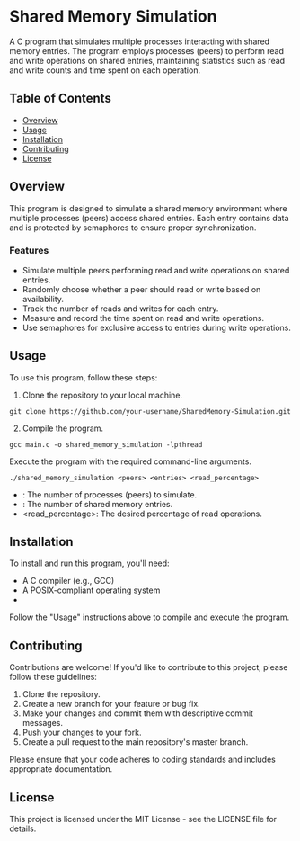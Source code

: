 # Shared Memory Simulation

A C program that simulates multiple processes interacting with shared memory entries. The program employs processes (peers) to perform read and write operations on shared entries, maintaining statistics such as read and write counts and time spent on each operation.

## Table of Contents

- [Overview](#overview)
- [Usage](#usage)
- [Installation](#installation)
- [Contributing](#contributing)
- [License](#license)

## Overview

This program is designed to simulate a shared memory environment where multiple processes (peers) access shared entries. Each entry contains data and is protected by semaphores to ensure proper synchronization.

### Features

- Simulate multiple peers performing read and write operations on shared entries.
- Randomly choose whether a peer should read or write based on availability.
- Track the number of reads and writes for each entry.
- Measure and record the time spent on read and write operations.
- Use semaphores for exclusive access to entries during write operations.

## Usage

To use this program, follow these steps:

1. Clone the repository to your local machine.

```
git clone https://github.com/your-username/SharedMemory-Simulation.git
```

2. Compile the program.
```
gcc main.c -o shared_memory_simulation -lpthread
```

Execute the program with the required command-line arguments.
```
./shared_memory_simulation <peers> <entries> <read_percentage>
```
- <peers>: The number of processes (peers) to simulate.
- <entries>: The number of shared memory entries.
- <read_percentage>: The desired percentage of read operations.

## Installation
To install and run this program, you'll need:

- A C compiler (e.g., GCC)
- A POSIX-compliant operating system
- 
Follow the "Usage" instructions above to compile and execute the program.

## Contributing
Contributions are welcome! If you'd like to contribute to this project, please follow these guidelines:

1. Clone the repository.
2. Create a new branch for your feature or bug fix.
3. Make your changes and commit them with descriptive commit messages.
4. Push your changes to your fork.
5. Create a pull request to the main repository's master branch.

Please ensure that your code adheres to coding standards and includes appropriate documentation.

## License
This project is licensed under the MIT License - see the LICENSE file for details.
